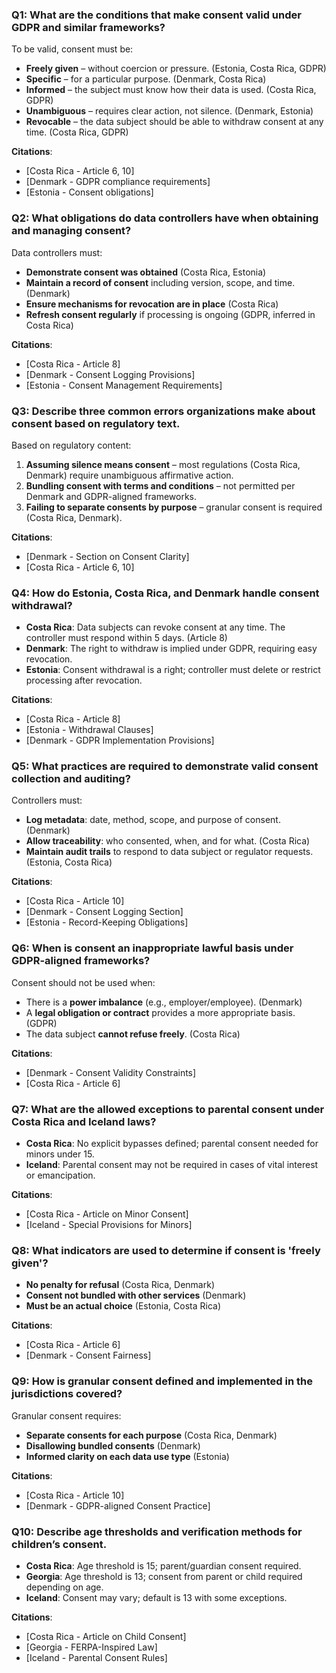 ### Q1: What are the conditions that make consent valid under GDPR and similar frameworks?

To be valid, consent must be:
- **Freely given** – without coercion or pressure. (Estonia, Costa Rica, GDPR)
- **Specific** – for a particular purpose. (Denmark, Costa Rica)
- **Informed** – the subject must know how their data is used. (Costa Rica, GDPR)
- **Unambiguous** – requires clear action, not silence. (Denmark, Estonia)
- **Revocable** – the data subject should be able to withdraw consent at any time. (Costa Rica, GDPR)

**Citations**:
- [Costa Rica - Article 6, 10]
- [Denmark - GDPR compliance requirements]
- [Estonia - Consent obligations]


### Q2: What obligations do data controllers have when obtaining and managing consent?

Data controllers must:
- **Demonstrate consent was obtained** (Costa Rica, Estonia)
- **Maintain a record of consent** including version, scope, and time. (Denmark)
- **Ensure mechanisms for revocation are in place** (Costa Rica)
- **Refresh consent regularly** if processing is ongoing (GDPR, inferred in Costa Rica)

**Citations**:
- [Costa Rica - Article 8]
- [Denmark - Consent Logging Provisions]
- [Estonia - Consent Management Requirements]


### Q3: Describe three common errors organizations make about consent based on regulatory text.

Based on regulatory content:
1. **Assuming silence means consent** – most regulations (Costa Rica, Denmark) require unambiguous affirmative action.
2. **Bundling consent with terms and conditions** – not permitted per Denmark and GDPR-aligned frameworks.
3. **Failing to separate consents by purpose** – granular consent is required (Costa Rica, Denmark).

**Citations**:
- [Denmark - Section on Consent Clarity]
- [Costa Rica - Article 6, 10]


### Q4: How do Estonia, Costa Rica, and Denmark handle consent withdrawal?

- **Costa Rica**: Data subjects can revoke consent at any time. The controller must respond within 5 days. (Article 8)
- **Denmark**: The right to withdraw is implied under GDPR, requiring easy revocation. 
- **Estonia**: Consent withdrawal is a right; controller must delete or restrict processing after revocation.

**Citations**:
- [Costa Rica - Article 8]
- [Estonia - Withdrawal Clauses]
- [Denmark - GDPR Implementation Provisions]


### Q5: What practices are required to demonstrate valid consent collection and auditing?

Controllers must:
- **Log metadata**: date, method, scope, and purpose of consent. (Denmark)
- **Allow traceability**: who consented, when, and for what. (Costa Rica)
- **Maintain audit trails** to respond to data subject or regulator requests. (Estonia, Costa Rica)

**Citations**:
- [Costa Rica - Article 10]
- [Denmark - Consent Logging Section]
- [Estonia - Record-Keeping Obligations]


### Q6: When is consent an inappropriate lawful basis under GDPR-aligned frameworks?

Consent should not be used when:
- There is a **power imbalance** (e.g., employer/employee). (Denmark)
- A **legal obligation or contract** provides a more appropriate basis. (GDPR)
- The data subject **cannot refuse freely**. (Costa Rica)

**Citations**:
- [Denmark - Consent Validity Constraints]
- [Costa Rica - Article 6]


### Q7: What are the allowed exceptions to parental consent under Costa Rica and Iceland laws?

- **Costa Rica**: No explicit bypasses defined; parental consent needed for minors under 15.
- **Iceland**: Parental consent may not be required in cases of vital interest or emancipation.

**Citations**:
- [Costa Rica - Article on Minor Consent]
- [Iceland - Special Provisions for Minors]


### Q8: What indicators are used to determine if consent is 'freely given'?

- **No penalty for refusal** (Costa Rica, Denmark)
- **Consent not bundled with other services** (Denmark)
- **Must be an actual choice** (Estonia, Costa Rica)

**Citations**:
- [Costa Rica - Article 6]
- [Denmark - Consent Fairness]


### Q9: How is granular consent defined and implemented in the jurisdictions covered?

Granular consent requires:
- **Separate consents for each purpose** (Costa Rica, Denmark)
- **Disallowing bundled consents** (Denmark)
- **Informed clarity on each data use type** (Estonia)

**Citations**:
- [Costa Rica - Article 10]
- [Denmark - GDPR-aligned Consent Practice]


### Q10: Describe age thresholds and verification methods for children’s consent.

- **Costa Rica**: Age threshold is 15; parent/guardian consent required.
- **Georgia**: Age threshold is 13; consent from parent or child required depending on age.
- **Iceland**: Consent may vary; default is 13 with some exceptions.

**Citations**:
- [Costa Rica - Article on Child Consent]
- [Georgia - FERPA-Inspired Law]
- [Iceland - Parental Consent Rules]



